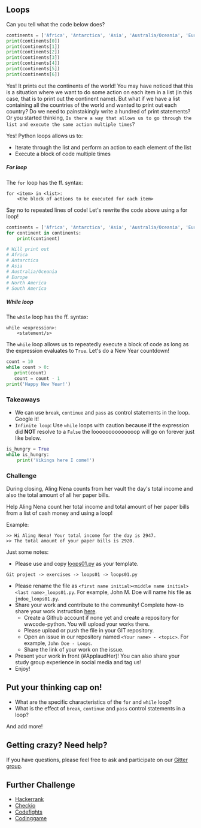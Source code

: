 ## Loops
Can you tell what the code below does?
```python
continents = ['Africa', 'Antarctica', 'Asia', 'Australia/Oceania', 'Europe', 'North America', 'South America']
print(continents[0])
print(continents[1])
print(continents[2])
print(continents[3])
print(continents[4])
print(continents[5])
print(continents[6])
```

Yes! It prints out the continents of the world! You may have noticed that this is a situation where we want to do some action on each item in a list (in this case, that is to print out the continent name). But what if we have a list containing all the countries of the world and wanted to print out each country? Do we need to painstakingly write a hundred of print statements? Or you started thinking, `Is there a way that allows us to go through the list and execute the same action multiple times`?

Yes! Python loops allows us to:
* Iterate through the list and perform an action to each element of the list
* Execute a block of code multiple times

##### For loop
The `for` loop has the ff. syntax:
```shell
for <item> in <list>:
    <the block of actions to be executed for each item>
```

Say no to repeated lines of code! Let's rewrite the code above using a for loop!
```python
continents = ['Africa', 'Antarctica', 'Asia', 'Australia/Oceania', 'Europe', 'North America', 'South America']
for continent in continents:
    print(continent)

# Will print out
# Africa
# Antarctica
# Asia
# Australia/Oceania
# Europe
# North America
# South America
```

##### While loop
The `while` loop has the ff. syntax:
```shell
while <expression>:
    <statement/s>
```

The `while` loop allows us to repeatedly execute a block of code as long as the expression evaluates to `True`. Let's do a New Year countdown!
```python
count = 10
while count > 0:
   print(count)
   count = count - 1
print('Happy New Year!')
```

### Takeaways
* We can use `break`, `continue` and `pass` as control statements in the loop. Google it!
* `Infinite loop`: Use `while` loops with caution because if the expression did **NOT** resolve to a `False` the loooooooooooooop will go on forever just like below.

```python
is_hungry = True
while is_hungry:
    print('Vikings here I come!')

```
### Challenge
During closing, Aling Nena counts from her vault the day's total income and
also the total amount of all her paper bills.

Help Aling Nena count her total income and total amount of her paper bills
from a list of cash money and using a loop!

Example:

```shell
>> Hi Aling Nena! Your total income for the day is 2947.
>> The total amount of your paper bills is 2920.
```

Just some notes:
* Please use and copy [loops01.py](https://github.com/wwcodemanila/WWCodeManila-Python/blob/master/exercises/loops/loops01.py) as your template.

```shell
Git project -> exercises -> loops01 -> loops01.py
```

* Please rename the file as `<first name initial><middle name initial><last name>_loops01.py`. For example, John M. Doe will name his file as `jmdoe_loops01.py`.
* Share your work and contribute to the community! Complete how-to share your work instruction [here](https://github.com/wwcodemanila/WWCodeManila-Python/blob/master/exercise_upload_step.md).
  * Create a Github account if none yet and create a repository for wwcode-python. You will upload your works there.
  * Please upload or push the file in your GIT repository.
  * Open an issue in our repository named `<Your name> - <topic>`. For example, `John Doe - Loops`.
  * Share the link of your work on the issue.
* Present your work in front (#ApplaudHer)! You can also share your study group experience in social media and tag us!
* Enjoy!

## Put your thinking cap on!

- What are the specific characteristics of the `for` and `while` loop?
- What is the effect of `break`, `continue` and `pass` control statements in a loop?

And add more!


## Getting crazy? Need help?
If you have questions, please feel free to ask and participate on our [Gitter group](https://gitter.im/WWCodeManila/Python).


## Further Challenge
* [Hackerrank](https://www.hackerrank.com/)
* [Checkio](https://checkio.org/)
* [Codefights](https://codefights.com/)
* [Codinggame](https://www.codingame.com/)